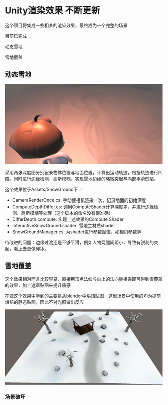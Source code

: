# Unity渲染效果 不断更新

这个项目将集成一些相关的渲染效果，最终成为一个完整的场景

目前已完成：

动态雪地

雪地覆盖

## 动态雪地



<img src="./README.assets/image-20230731163813301.png" alt="image-20230731163813301" style="zoom:50%;" />

采用两张深度图分别记录物体位置与地面位置，计算出运动轨迹，根据轨迹进行凹陷。同时进行边缘检测，高斯模糊，实现雪地边缘的略微突起与内部平滑凹陷。

这个效果位于Assets/SnowGround下：

- CameraRenderOnce.cs: 手动使相机渲染一次，记录地面的初始深度
- ComputeDepthDiffer.cs: 调用ComputeShader计算深度差，并进行边缘检测、高斯模糊等处理（这个脚本的命名没有很准确）
- DifferDepth.compute: 实现上述效果的Compute Shader
- InteractiveSnowGround.shader: 雪地主材质shader
- SnowGroundManager.cs: 为shader进行参数赋值，如相机参数等

待改进的问题：边缘过渡还是不够平滑，例如人物两腿间距小，导致有锐利的突起，看上去更像碎冰。



## 雪地覆盖

这个效果相对而言比较容易，直接用顶点法线与向上的法向量相乘即可得到雪覆盖的效果，加上遮罩贴图来提升质感

在做这个效果中学到的主要是从blender中烘焙贴图，这里场景中使用的均为提前烘焙的静态贴图，因此不对光照做出反应

<img src="./README.assets/image-20230803134434173.png" alt="image-20230803134434173" style="zoom:75%;" />

### 场景破坏

